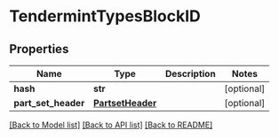 # TendermintTypesBlockID

## Properties
Name | Type | Description | Notes
------------ | ------------- | ------------- | -------------
**hash** | **str** |  | [optional] 
**part_set_header** | [**PartsetHeader**](PartsetHeader.md) |  | [optional] 

[[Back to Model list]](../README.md#documentation-for-models) [[Back to API list]](../README.md#documentation-for-api-endpoints) [[Back to README]](../README.md)

